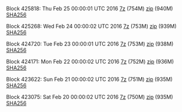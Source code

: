 Block 425818: Thu Feb 25 00:00:01 UTC 2016 [7z](https://transfer.sh/6rifX/bootstrap.dat.20160225.7z) (754M) [zip](https://transfer.sh/l7dRR/bootstrap.dat.20160225.zip) (940M) [SHA256](https://transfer.sh/7zNo1/sha256.txt)

Block 425268: Wed Feb 24 00:00:02 UTC 2016 [7z](https://transfer.sh/11aaFr/bootstrap.dat.20160224.7z) (753M) [zip](https://transfer.sh/di2Pg/bootstrap.dat.20160224.zip) (939M) [SHA256](https://transfer.sh/JR41R/sha256.txt)

Block 424720: Tue Feb 23 00:00:01 UTC 2016 [7z](https://transfer.sh/XsPS4/bootstrap.dat.20160223.7z) (753M) [zip](https://transfer.sh/111nE0/bootstrap.dat.20160223.zip) (938M) [SHA256](https://transfer.sh/hWyhx/sha256.txt)

Block 424171: Mon Feb 22 00:00:02 UTC 2016 [7z](https://transfer.sh/o11EK/bootstrap.dat.20160222.7z) (752M) [zip](https://transfer.sh/etSjL/bootstrap.dat.20160222.zip) (936M) [SHA256](https://transfer.sh/14inOt/sha256.txt)

Block 423622: Sun Feb 21 00:00:02 UTC 2016 [7z](https://transfer.sh/13zr1H/bootstrap.dat.20160221.7z) (751M) [zip](https://transfer.sh/Ssw6j/bootstrap.dat.20160221.zip) (935M) [SHA256](https://transfer.sh/cGIbf/sha256.txt)

Block 423075: Sat Feb 20 00:00:02 UTC 2016 [7z](https://transfer.sh/1q7PR/bootstrap.dat.20160220.7z) (750M) [zip](https://transfer.sh/GHuQs/bootstrap.dat.20160220.zip) (935M) [SHA256](https://transfer.sh/WgXdG/sha256.txt)
